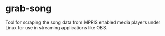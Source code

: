 # grab-song
Tool for scraping the song data from MPRIS enabled media players under Linux for use in streaming applications like OBS.
